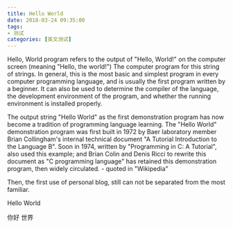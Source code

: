 ```yaml
---
title: Hello World
date: 2018-03-24 09:35:00
tags:
- 测试
categories: [英文测试]
---
```

Hello, World program refers to the output of "Hello, World!" on the computer screen (meaning "Hello, the world!") The computer program for this string of strings. In general, this is the most basic and simplest program in every computer programming language, and is usually the first program written by a beginner. It can also be used to determine the compiler of the language, the development environment of the program, and whether the running environment is installed properly.

The output string "Hello World" as the first demonstration program has now become a tradition of programming language learning. The "Hello World" demonstration program was first built in 1972 by Baer laboratory member Brian Collingham's internal technical document "A Tutorial Introduction to the Language B". Soon in 1974, written by "Programming in C: A Tutorial", also used this example; and Brian Colin and Denis Ricci to rewrite this document as "C programming language" has retained this demonstration program, then widely circulated. - quoted in "Wikipedia"

Then, the first use of personal blog, still can not be separated from the most familiar.

Hello World

你好 世界
 
